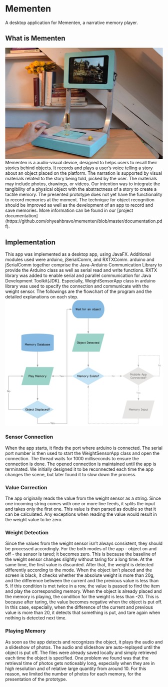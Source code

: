 # Mementen
A desktop application for Mementen, a narrative memory player.

## What is Mementen
<img src="https://github.com/ohyeahbravo/mementen/blob/master/mementen_after.png" width="700" />
Mementen is a audio-visual device, designed to helps users to recall their stories behind objects. It records and plays a user’s voice telling a story about an object placed on the platform. The narration is supported by visual materials related to the story being told, picked by the user. The materials may include photos, drawings, or videos. Our intention was to integrate the tangibility of a physical object with the abstractness of a story to create a tactile memory. The presented prototype does not yet have the functionality to record memories at the moment. The technique for object recognition should be improved as well as the development of an app to record and save memories. More information can be found in our [project documentation](https://github.com/ohyeahbravo/mementen/blob/master/documentation.pdf).

## Implementation
This app was implemented as a desktop app, using JavaFX. Additional modules used were arduino, jSerialComm, and RXTXComm. arduino and jSerialComm together comprise the Java-Arduino Communication Library to provide the Arduino class as well as serial read and write functions. RXTX library was added to enable serial and parallel communication for Java Development Toolkit(JDK). Especially, WeightSensorApp class in arduino library was used to specify the connection and communicate with the weight sensor. The followings are the flowchart of the program and the detailed explanations on each step.
<br/><img src="https://github.com/ohyeahbravo/mementen/blob/master/flowchart.png" width="700" />

### Sensor Connection
When the app starts, it finds the port where arduino is connected. The serial port number is then used to start the WeightSensorApp class and open the connection. The thread waits for 1000 milliseconds to ensure the connection is done. The opened connection is maintained until the app is terminated. We initially designed it to be reconnected each time the app changes the scene, but later found it to slow down the process.

### Value Correction
The app originally reads the value from the weight sensor as a string. Since one incoming string comes with one or more line feeds, it splits the input and takes only the first one. This value is then parsed as double so that it can be calculated. Any exceptions when reading the value would result in the weight value to be zero.

### Weight Detection
Since the values from the weight sensor isn’t always consistent, they should be processed accordingly. For the both modes of the app - object on and off - the sensor is tared; it becomes zero. This is because the baseline of the weight sensor changes slightly without taring for a long time. At the same time, the first value is discarded. After that, the weight is detected differently according to the mode. When the object isn’t placed and the screen is black, it checks whether the absolute weight is more than 20g, and the difference between the current and the previous value is less than 5.
If this condition is met twice in a row, the value is passed to find the item and play the corresponding memory. When the object is already placed and the memory is playing, the condition for the weight is less than -20. This is because after taring, the value becomes negative when the object is put off. In this case, especially, when the difference of the current and previous value is more than 20, it detects that something is put, and tare again when nothing is detected next time.

### Playing Memory
As soon as the app detects and recognizes the object, it plays the audio and a slideshow of photos. The audio and slideshow are auto-replayed until the object is put off. The files were already saved locally and simply retrieved each time the object is specified. One problem we found was that the retrieval time of photos gets noticeably long, especially when they are in high resolution and of relative large quantity from around 10. For this reason, we limited the number of photos for each memory, for the presentation of the prototype.
